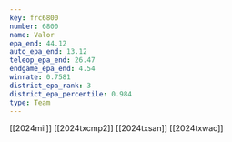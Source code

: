 ```yaml
---
key: frc6800
number: 6800
name: Valor
epa_end: 44.12
auto_epa_end: 13.12
teleop_epa_end: 26.47
endgame_epa_end: 4.54
winrate: 0.7581
district_epa_rank: 3
district_epa_percentile: 0.984
type: Team
---
```

[[2024mil]]
[[2024txcmp2]]
[[2024txsan]]
[[2024txwac]]
